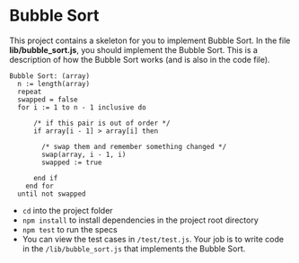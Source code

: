 # Bubble Sort

This project contains a skeleton for you to implement Bubble Sort. In the
file **lib/bubble_sort.js**, you should implement the Bubble Sort. This is a
description of how the Bubble Sort works (and is also in the code file).

```
Bubble Sort: (array)
  n := length(array)
  repeat
  swapped = false
  for i := 1 to n - 1 inclusive do

      /* if this pair is out of order */
      if array[i - 1] > array[i] then

        /* swap them and remember something changed */
        swap(array, i - 1, i)
        swapped := true

      end if
    end for
  until not swapped
```

* `cd` into the project folder
* `npm install` to install dependencies in the project root directory
* `npm test` to run the specs
* You can view the test cases in `/test/test.js`. Your job is to write code in
  the `/lib/bubble_sort.js` that implements the Bubble Sort.
